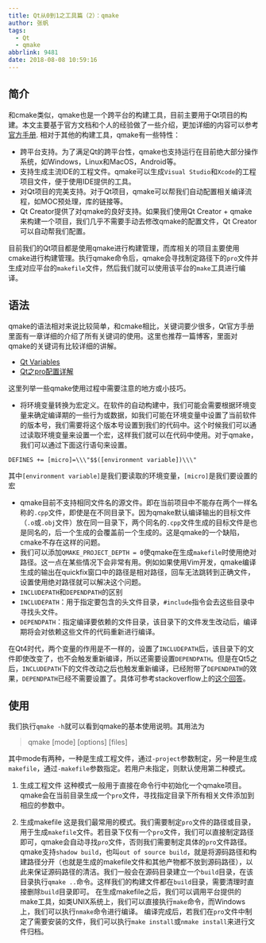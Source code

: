 ```yaml
---
title: Qt从0到1之工具篇（2）：qmake
author: 张帆
tags:
  - Qt
  - qmake
abbrlink: 9481
date: 2018-08-08 10:59:16
---
```


## 简介

和cmake类似，qmake也是一个跨平台的构建工具，目前主要用于Qt项目的构建。本文主要基于官方文档和个人的经验做了一些介绍，更加详细的内容可以参考[官方手册](http://doc.qt.io/qt-5/qmake-manual.html).
相对于其他的构建工具，qmake有一些特性：

- 跨平台支持。为了满足Qt的跨平台性，qmake也支持运行在目前绝大部分操作系统，如Windows，Linux和MacOS，Android等。
- 支持生成主流IDE的工程文件。qmake可以生成`Visual Studio`和`Xcode`的工程项目文件，便于使用IDE提供的工具。
- 对Qt项目的完美支持。对于Qt项目，qmake可以帮我们自动配置相关编译流程，如MOC预处理，库的链接等。
- Qt Creator提供了对qmake的良好支持。如果我们使用Qt Creator + qmake来构建一个项目，我们几乎不需要手动去修改qmake的配置文件，Qt Creator可以自动帮我们配置。

目前我们的Qt项目都是使用qmake进行构建管理，而库相关的项目主要使用cmake进行构建管理。执行qmake命令后，qmake会寻找制定路径下的`pro`文件并生成对应平台的`makefile`文件，然后我们就可以使用该平台的`make`工具进行编译。

<!--more-->

## 语法

qmake的语法相对来说比较简单，和cmake相比，关键词要少很多，Qt官方手册里面有一章详细的介绍了所有关键词的使用。这里也推荐一篇博客，里面对qmake的关键词有比较详细的讲解。
- [Qt Variables](http://doc.qt.io/qt-5/qmake-variable-reference.html)
- [Qt之pro配置详解](https://blog.csdn.net/liang19890820/article/details/51774724)

这里列举一些qmake使用过程中需要注意的地方或小技巧。
- 将环境变量转换为宏定义。在软件的自动构建中，我们可能会需要根据环境变量来确定编译期的一些行为或数据，如我们可能在环境变量中设置了当前软件的版本号，我们需要将这个版本号设置到我们的代码中。这个时候我们可以通过读取环境变量来设置一个宏，这样我们就可以在代码中使用。对于qmake，我们可以通过下面这行语句来设置。
```
DEFINES += [micro]=\\\"$$([environment variable])\\\"
```
 其中`[environment variable]`是我们要读取的环境变量，`[micro]`是我们要设置的宏
- qmake目前不支持相同文件名的源文件。即在当前项目中不能存在两个一样名称的`.cpp`文件，即使是在不同目录下。因为qmake默认编译输出的目标文件（`.o`或`.obj`文件）放在同一目录下，两个同名的`.cpp`文件生成的目标文件是也是同名的，后一个生成的会覆盖前一个生成的。这是qmake的一个缺陷，cmake不存在这样的问题。
- 我们可以添加`QMAKE_PROJECT_DEPTH = 0`使qmake在生成`makefile`时使用绝对路径。这一点在某些情况下会非常有用。例如如果使用Vim开发，qmake编译生成的输出在quickfix窗口中的路径是相对路径，回车无法跳转到正确文件，设置使用绝对路径就可以解决这个问题。
- `INCLUDEPATH`和`DEPENDPATH`的区别
 - `INCLUDEPATH`：用于指定要包含的头文件目录，`#include`指令会去这些目录中寻找头文件。
 - `DEPENDPATH`：指定编译要依赖的文件目录，该目录下的文件发生改动后，编译期将会对依赖这些文件的代码重新进行编译。

 在Qt4时代，两个变量的作用是不一样的，设置了`INCLUDEPATH`后，该目录下的文件即使改变了，也不会触发重新编译，所以还需要设置`DEPENDPATH`。但是在Qt5之后，`INCLUDEPATH`下的文件改动之后也触发重新编译，已经附带了`DEPENDPATH`的效果，`DEPENDPATH`已经不需要设置了。具体可参考stackoverflow上的[这个回答](https://stackoverflow.com/questions/16769541/does-a-qt-5-programmer-have-to-know-about-dependpath-qmake-variable)。

## 使用

我们执行`qmake -h`就可以看到qmake的基本使用说明。其用法为

> qmake [mode] [options] [files]

其中mode有两种，一种是生成工程文件，通过`-project`参数制定，另一种是生成`makefile`，通过`-makefile`参数指定。若用户未指定，则默认使用第二种模式。

1. 生成工程文件
这种模式一般用于直接在命令行中初始化一个qmake项目。qmake会在当前目录生成一个`pro`文件，寻找指定目录下所有相关文件添加到相应的参数中。

2. 生成makefile
这是我们最常用的模式。我们需要制定`pro`文件的路径或目录，用于生成`makefile`文件。若目录下仅有一个`pro`文件，我们可以直接制定路径即可，qmake会自动寻找`pro`文件，否则我们需要制定具体的`pro`文件路径。
qmake支持`shadow build`，也叫`out of source build`，就是将源码路径和构建路径分开（也就是生成的makefile文件和其他产物都不放到源码路径），以此来保证源码路径的清洁。我们一般会在源码目录建立一个`build`目录，在该目录执行`qmake ..`命令。这样我们的构建文件都在`build`目录，需要清理时直接删除`build`目录即可。
在生成makefile之后，我们可以调用平台提供的make工具，如类UNIX系统上，我们可以直接执行`make`命令，而Windows上，我们可以执行`nmake`命令进行编译。
编译完成后，若我们在`pro`文件中制定了需要安装的文件，我们可以执行`make install`或`nmake install`来进行文件归档。
